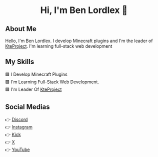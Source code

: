 <h1 align="center">Hi, I'm Ben Lordlex 👋</h1>

## About Me
Hello, I'm Ben Lordlex. I develop Minecraft plugins and I'm the leader of [KteProject](https://github.com/KteProject). I'm learning full-stack web development

## My Skills
🟩 I Develop Minecraft Plugins<br>
🟩 I'm Learning Full-Stack Web Development.<br>
🟩 I'm Leader Of [KteProject](https://github.com/KteProject)<br>

## Social Medias 
👉 [Discord](https://discord.gg/fw2KJvGse2)<br>
👉 [Instagram](https://instagram.com/BenLordlex)<br>
👉 [Kick](https://kick.com/BenLordlex)<br>
👉 [X](https://x.com/BenLordlex)<br>
👉 [YouTube](https://youtube.com/@BenLordlex)<br>

